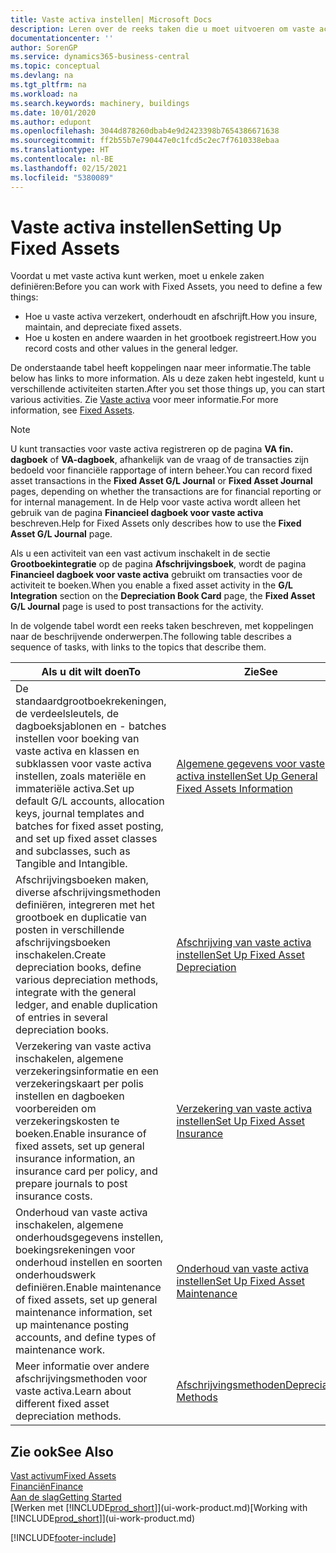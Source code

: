 ```yaml
---
title: Vaste activa instellen| Microsoft Docs
description: Leren over de reeks taken die u moet uitvoeren om vaste activa in te stellen, zoals machines of gebouwen.
documentationcenter: ''
author: SorenGP
ms.service: dynamics365-business-central
ms.topic: conceptual
ms.devlang: na
ms.tgt_pltfrm: na
ms.workload: na
ms.search.keywords: machinery, buildings
ms.date: 10/01/2020
ms.author: edupont
ms.openlocfilehash: 3044d878260dbab4e9d2423398b7654386671638
ms.sourcegitcommit: ff2b55b7e790447e0c1fcd5c2ec7f7610338ebaa
ms.translationtype: HT
ms.contentlocale: nl-BE
ms.lasthandoff: 02/15/2021
ms.locfileid: "5380089"
---
```

# <a name="setting-up-fixed-assets"></a><span data-ttu-id="8d6df-103">Vaste activa instellen</span><span class="sxs-lookup"><span data-stu-id="8d6df-103">Setting Up Fixed Assets</span></span>
<span data-ttu-id="8d6df-104">Voordat u met vaste activa kunt werken, moet u enkele zaken definiëren:</span><span class="sxs-lookup"><span data-stu-id="8d6df-104">Before you can work with Fixed Assets, you need to define a few things:</span></span>  

* <span data-ttu-id="8d6df-105">Hoe u vaste activa verzekert, onderhoudt en afschrijft.</span><span class="sxs-lookup"><span data-stu-id="8d6df-105">How you insure, maintain, and depreciate fixed assets.</span></span>  
* <span data-ttu-id="8d6df-106">Hoe u kosten en andere waarden in het grootboek registreert.</span><span class="sxs-lookup"><span data-stu-id="8d6df-106">How you record costs and other values in the general ledger.</span></span>  

<span data-ttu-id="8d6df-107">De onderstaande tabel heeft koppelingen naar meer informatie.</span><span class="sxs-lookup"><span data-stu-id="8d6df-107">The table below has links to more information.</span></span> <span data-ttu-id="8d6df-108">Als u deze zaken hebt ingesteld, kunt u verschillende activiteiten starten.</span><span class="sxs-lookup"><span data-stu-id="8d6df-108">After you set those things up, you can start various activities.</span></span> <span data-ttu-id="8d6df-109">Zie [Vaste activa](fa-manage.md) voor meer informatie.</span><span class="sxs-lookup"><span data-stu-id="8d6df-109">For more information, see [Fixed Assets](fa-manage.md).</span></span>  

> [!NOTE]  
>   <span data-ttu-id="8d6df-110">U kunt transacties voor vaste activa registreren op de pagina **VA fin. dagboek** of **VA-dagboek**, afhankelijk van de vraag of de transacties zijn bedoeld voor financiële rapportage of intern beheer.</span><span class="sxs-lookup"><span data-stu-id="8d6df-110">You can record fixed asset transactions in the **Fixed Asset G/L Journal** or **Fixed Asset Journal** pages, depending on whether the transactions are for financial reporting or for internal management.</span></span> <span data-ttu-id="8d6df-111">In de Help voor vaste activa wordt alleen het gebruik van de pagina **Financieel dagboek voor vaste activa** beschreven.</span><span class="sxs-lookup"><span data-stu-id="8d6df-111">Help for Fixed Assets only describes how to use the **Fixed Asset G/L Journal** page.</span></span>  

<span data-ttu-id="8d6df-112">Als u een activiteit van een vast activum inschakelt in de sectie **Grootboekintegratie** op de pagina **Afschrijvingsboek**, wordt de pagina **Financieel dagboek voor vaste activa** gebruikt om transacties voor de activiteit te boeken.</span><span class="sxs-lookup"><span data-stu-id="8d6df-112">When you enable a fixed asset activity in the **G/L Integration** section on the **Depreciation Book Card** page, the **Fixed Asset G/L Journal** page is used to post transactions for the activity.</span></span>

<span data-ttu-id="8d6df-113">In de volgende tabel wordt een reeks taken beschreven, met koppelingen naar de beschrijvende onderwerpen.</span><span class="sxs-lookup"><span data-stu-id="8d6df-113">The following table describes a sequence of tasks, with links to the topics that describe them.</span></span>  

| <span data-ttu-id="8d6df-114">Als u dit wilt doen</span><span class="sxs-lookup"><span data-stu-id="8d6df-114">To</span></span> | <span data-ttu-id="8d6df-115">Zie</span><span class="sxs-lookup"><span data-stu-id="8d6df-115">See</span></span> |
| --- | --- |
| <span data-ttu-id="8d6df-116">De standaardgrootboekrekeningen, de verdeelsleutels, de dagboeksjablonen en - batches instellen voor boeking van vaste activa en klassen en subklassen voor vaste activa instellen, zoals materiële en immateriële activa.</span><span class="sxs-lookup"><span data-stu-id="8d6df-116">Set up default G/L accounts, allocation keys, journal templates and batches for fixed asset posting, and set up fixed asset classes and subclasses, such as Tangible and Intangible.</span></span> |[<span data-ttu-id="8d6df-117">Algemene gegevens voor vaste activa instellen</span><span class="sxs-lookup"><span data-stu-id="8d6df-117">Set Up General Fixed Assets Information</span></span>](fa-how-setup-general.md) |
| <span data-ttu-id="8d6df-118">Afschrijvingsboeken maken, diverse afschrijvingsmethoden definiëren, integreren met het grootboek en duplicatie van posten in verschillende afschrijvingsboeken inschakelen.</span><span class="sxs-lookup"><span data-stu-id="8d6df-118">Create depreciation books, define various depreciation methods, integrate with the general ledger, and enable duplication of entries in several depreciation books.</span></span> |[<span data-ttu-id="8d6df-119">Afschrijving van vaste activa instellen</span><span class="sxs-lookup"><span data-stu-id="8d6df-119">Set Up Fixed Asset Depreciation</span></span>](fa-how-setup-depreciation.md) |
| <span data-ttu-id="8d6df-120">Verzekering van vaste activa inschakelen, algemene verzekeringsinformatie en een verzekeringskaart per polis instellen en dagboeken voorbereiden om verzekeringskosten te boeken.</span><span class="sxs-lookup"><span data-stu-id="8d6df-120">Enable insurance of fixed assets, set up general insurance information, an insurance card per policy, and prepare journals to post insurance costs.</span></span> |[<span data-ttu-id="8d6df-121">Verzekering van vaste activa instellen</span><span class="sxs-lookup"><span data-stu-id="8d6df-121">Set Up Fixed Asset Insurance</span></span>](fa-how-setup-insurance.md) |
| <span data-ttu-id="8d6df-122">Onderhoud van vaste activa inschakelen, algemene onderhoudsgegevens instellen, boekingsrekeningen voor onderhoud instellen en soorten onderhoudswerk definiëren.</span><span class="sxs-lookup"><span data-stu-id="8d6df-122">Enable maintenance of fixed assets, set up general maintenance information, set up maintenance posting accounts, and define types of maintenance work.</span></span> |[<span data-ttu-id="8d6df-123">Onderhoud van vaste activa instellen</span><span class="sxs-lookup"><span data-stu-id="8d6df-123">Set Up Fixed Asset Maintenance</span></span>](fa-how-setup-maintenance.md) |
| <span data-ttu-id="8d6df-124">Meer informatie over andere afschrijvingsmethoden voor vaste activa.</span><span class="sxs-lookup"><span data-stu-id="8d6df-124">Learn about different fixed asset depreciation methods.</span></span> |[<span data-ttu-id="8d6df-125">Afschrijvingsmethoden</span><span class="sxs-lookup"><span data-stu-id="8d6df-125">Depreciation Methods</span></span>](fa-depreciation-methods.md) |

## <a name="see-also"></a><span data-ttu-id="8d6df-126">Zie ook</span><span class="sxs-lookup"><span data-stu-id="8d6df-126">See Also</span></span>
[<span data-ttu-id="8d6df-127">Vast activum</span><span class="sxs-lookup"><span data-stu-id="8d6df-127">Fixed Assets</span></span>](fa-manage.md)  
[<span data-ttu-id="8d6df-128">Financiën</span><span class="sxs-lookup"><span data-stu-id="8d6df-128">Finance</span></span>](finance.md)  
[<span data-ttu-id="8d6df-129">Aan de slag</span><span class="sxs-lookup"><span data-stu-id="8d6df-129">Getting Started</span></span>](product-get-started.md)  
<span data-ttu-id="8d6df-130">[Werken met [!INCLUDE[prod_short](includes/prod_short.md)]](ui-work-product.md)</span><span class="sxs-lookup"><span data-stu-id="8d6df-130">[Working with [!INCLUDE[prod_short](includes/prod_short.md)]](ui-work-product.md)</span></span>


[!INCLUDE[footer-include](includes/footer-banner.md)]